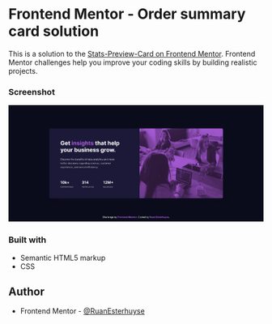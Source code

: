 # Frontend Mentor - Order summary card solution

This is a solution to the [Stats-Preview-Card on Frontend Mentor](https://www.frontendmentor.io/challenges/stats-preview-card-component-8JqbgoU62/hub/stats-preview-card-component-Tfa1qawwx). Frontend Mentor challenges help you improve your coding skills by building realistic projects.

### Screenshot

![](./images/Stats-preview-card.png)

### Built with

- Semantic HTML5 markup
- CSS

## Author

- Frontend Mentor - [@RuanEsterhuyse](https://www.frontendmentor.io/profile/RuanEsterhuyse)
